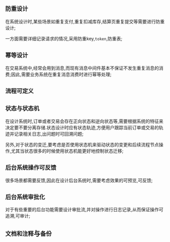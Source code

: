 ## `防重设计`

在系统设计时,某些场景如重复支付,重复扣减库存,结算页重复提交等需要进行防重设计;

一方面需要详细记录请求的情况,采用防重key,`token`,防重表;

## `幂等设计`

在交易系统中,经常会用到消息,而现有消息中间件基本不保证不发生重复消息的消费;因此,需要业务系统在重复消息消费时进行幂等处理;

## `流程可定义`

## `状态与状态机`

在设计系统时,订单或者交易会存在正向状态和逆向状态等,需要根据系统的特征来决定要不要分离存储.状态设计时应有状态轨迹,方便用户跟踪当前订单或交易的轨迹并记录相关日志,出问题时可回溯问题;

另外,对于状态的变迁,要考虑是否使用状态机来驱动状态的变更和后续流程节点操作,尤其当状态很多的时候使用状态机能更好地控制状态迁移;

## `后台系统操作可反馈`

很多场景都需要反馈,因此在设计后台系统时,需要考虑效果的可预览,可反馈;

## `后台系统审批化`

对于有些重要的后台功能需要设计审批流,并对操作进行日志记录,从而保证操作可追溯,可审计;

## `文档和注释`与`备份`
